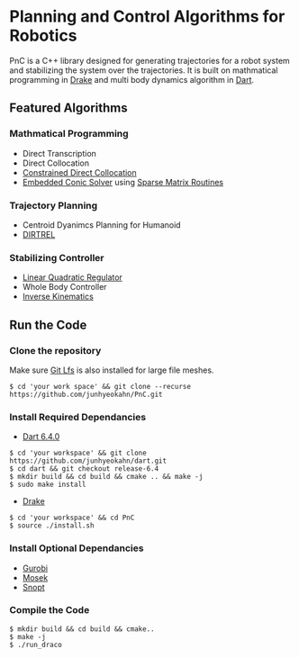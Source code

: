 # Planning and Control Algorithms for Robotics
PnC is a C++ library designed for generating trajectories for a robot system
and stabilizing the system over the trajectories. It is built on mathmatical
programming in [Drake](https://github.com/junhyeokahn/drake) and multi body
dynamics algorithm in [Dart](https://github.com/junhyeokahn/dart).

## Featured Algorithms

### Mathmatical Programming
- Direct Transcription
- Direct Collocation
- [Constrained Direct Collocation](https://github.com/DAIRLab/dairlib-public)
- [Embedded Conic Solver](https://github.com/embotech/ecos) using [Sparse Matrix Routines](http://www.suitesparse.com)

### Trajectory Planning
- Centroid Dyanimcs Planning for Humanoid
- [DIRTREL](http://zacmanchester.github.io/docs/dirtrel-auro.pdf)

### Stabilizing Controller
- [Linear Quadratic Regulator](https://github.com/RobotLocomotion/drake)
- Whole Body Controller
- [Inverse Kinematics](https://github.com/junhyeokahn/dart)

## Run the Code

### Clone the repository
Make sure [Git Lfs](https://git-lfs.github.com/) is also installed for large file meshes.
```
$ cd 'your work space' && git clone --recurse https://github.com/junhyeokahn/PnC.git
```

### Install Required Dependancies
- [Dart 6.4.0](https://github.com/junhyeokahn/dart)
```
$ cd 'your workspace' && git clone https://github.com/junhyeokahn/dart.git
$ cd dart && git checkout release-6.4
$ mkdir build && cd build && cmake .. && make -j
$ sudo make install
```
- [Drake](https://github.com/junhyeokahn/drake)
```
$ cd 'your workspace' && cd PnC
$ source ./install.sh
```
### Install Optional Dependancies
- [Gurobi](http://www.gurobi.com/)
- [Mosek](https://www.mosek.com/)
- [Snopt](http://ccom.ucsd.edu/~optimizers)

### Compile the Code
```
$ mkdir build && cd build && cmake..
$ make -j
$ ./run_draco
```
